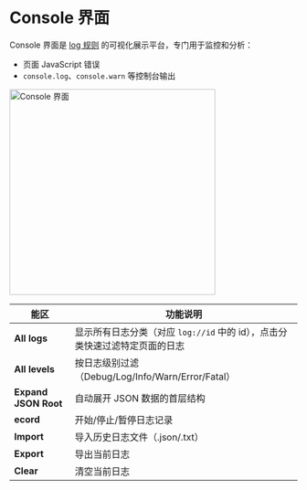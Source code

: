 # Console 界面

Console 界面是 [log 规则](../rules/log) 的可视化展示平台，专门用于监控和分析：
- 页面 JavaScript 错误
- `console.log`、`console.warn` 等控制台输出

<img src="/img/console.png" alt="Console 界面" width="360" />

| 能区                 | 功能说明                                                     |
| -------------------- | ------------------------------------------------------------ |
| **All logs**         | 显示所有日志分类（对应 `log://id` 中的 id），点击分类快速过滤特定页面的日志 |
| **All levels**       | 按日志级别过滤（Debug/Log/Info/Warn/Error/Fatal）            |
| **Expand JSON Root** | 自动展开 JSON 数据的首层结构                                 |
| **ecord**            | 开始/停止/暂停日志记录                                       |
| **Import**           | 导入历史日志文件（.json/.txt）                               |
| **Export**           | 导出当前日志                       |
| **Clear**            | 清空当前日志                                               |

